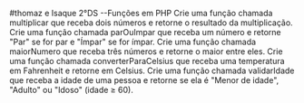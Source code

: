#thomaz e Isaque 2°DS --Funções em PHP
Crie uma função chamada multiplicar que receba dois números e retorne o resultado da multiplicação.
Crie uma função chamada parOuImpar que receba um número e retorne "Par" se for par e "Ímpar" se for ímpar.
Crie uma função chamada maiorNumero que receba três números e retorne o maior entre eles.
Crie uma função chamada converterParaCelsius que receba uma temperatura em Fahrenheit e retorne em Celsius.
Crie uma função chamada validarIdade que receba a idade de uma pessoa e retorne se ela é "Menor de idade", "Adulto" ou "Idoso" (idade ≥ 60).

